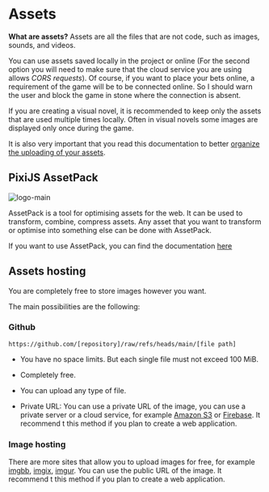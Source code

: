 # Assets

**What are assets?** Assets are all the files that are not code, such as images, sounds, and videos.

You can use assets saved locally in the project or online (For the second option you will need to make sure that the cloud service you are using allows *CORS requests*). Of course, if you want to place your bets online, a requirement of the game will be to be connected online. So I should warn the user and block the game in stone where the connection is absent.

If you are creating a visual novel, it is recommended to keep only the assets that are used multiple times locally. Often in visual novels some images are displayed only once during the game.

It is also very important that you read this documentation to better [organize the uploading of your assets](/start/assets-management.md).

## PixiJS AssetPack

![logo-main](https://github.com/user-attachments/assets/8e5a1437-e446-4b2d-9b9d-ff0898472086)

AssetPack is a tool for optimising assets for the web. It can be used to transform, combine, compress assets. Any asset that you want to transform or optimise into something else can be done with AssetPack.

If you want to use AssetPack, you can find the documentation [here](https://pixijs.io/assetpack)

## Assets hosting

You are completely free to store images however you want.

The main possibilities are the following:

### Github

`https://github.com/[repository]/raw/refs/heads/main/[file path]`

* You have no space limits. But each single file must not exceed 100 MiB.
* Completely free.
* You can upload any type of file.

* Private URL: You can use a private URL of the image, you can use a private server or a cloud service, for example [Amazon S3](https://aws.amazon.com/s3/) or [Firebase](https://firebase.google.com/). It recommend t this method if you plan to create a web application.

### Image hosting

There are more sites that allow you to upload images for free, for example [imgbb](https://imgbb.com/), [imgix](https://www.imgix.com/), [imgur](https://imgur.com/). You can use the public URL of the image. It recommend t this method if you plan to create a web application.